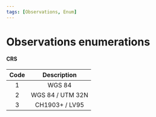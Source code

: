 ```yaml
---
tags: [Observations, Enum]
---
```


# Observations enumerations


#### CRS

| Code | Description      |
|:----:|:----------------:|
| 1    | WGS 84           |
| 2    | WGS 84 / UTM 32N |
| 3    | CH1903+ / LV95   |